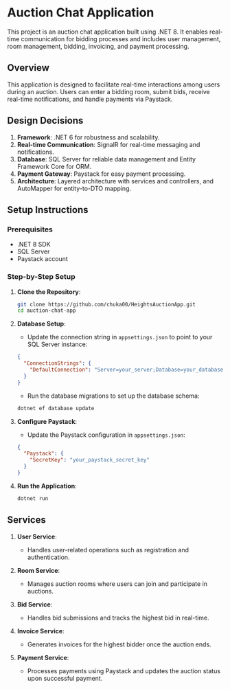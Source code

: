 # Auction Chat Application

This project is an auction chat application built using .NET 8. It enables real-time communication for bidding processes and includes user management, room management, bidding, invoicing, and payment processing.

## Overview

This application is designed to facilitate real-time interactions among users during an auction. Users can enter a bidding room, submit bids, receive real-time notifications, and handle payments via Paystack.

## Design Decisions

1. **Framework**: .NET 6 for robustness and scalability.
2. **Real-time Communication**: SignalR for real-time messaging and notifications.
3. **Database**: SQL Server for reliable data management and Entity Framework Core for ORM.
4. **Payment Gateway**: Paystack for easy payment processing.
5. **Architecture**: Layered architecture with services and controllers, and AutoMapper for entity-to-DTO mapping.

## Setup Instructions

### Prerequisites

- .NET 8 SDK
- SQL Server
- Paystack account

### Step-by-Step Setup

1. **Clone the Repository**:
    ```bash
    git clone https://github.com/chuka00/HeightsAuctionApp.git
    cd auction-chat-app
    ```

2. **Database Setup**:
    - Update the connection string in `appsettings.json` to point to your SQL Server instance:
    ```json
    {
      "ConnectionStrings": {
        "DefaultConnection": "Server=your_server;Database=your_database;User Id=your_username;Password=your_password;"
      }
    }
    ```
    - Run the database migrations to set up the database schema:
    ```bash
    dotnet ef database update
    ```

3. **Configure Paystack**:
    - Update the Paystack configuration in `appsettings.json`:
    ```json
    {
      "Paystack": {
        "SecretKey": "your_paystack_secret_key"
      }
    }
    ```

4. **Run the Application**:
    ```bash
    dotnet run
    ```

## Services

1. **User Service**:
    - Handles user-related operations such as registration and authentication.

2. **Room Service**:
    - Manages auction rooms where users can join and participate in auctions.

3. **Bid Service**:
    - Handles bid submissions and tracks the highest bid in real-time.

4. **Invoice Service**:
    - Generates invoices for the highest bidder once the auction ends.

5. **Payment Service**:
    - Processes payments using Paystack and updates the auction status upon successful payment.

